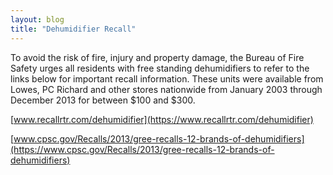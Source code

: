 ```yaml
---
layout: blog
title: "Dehumidifier Recall"
---
```


To avoid the risk of fire, injury and property damage, the Bureau of Fire Safety urges all residents with free standing dehumidifiers to refer to the links below for important recall information. These units were available from Lowes, PC Richard and other stores nationwide from January 2003 through December 2013 for between $100 and $300.

[www.recallrtr.com/dehumidifier](https://www.recallrtr.com/dehumidifier)

[www.cpsc.gov/Recalls/2013/gree-recalls-12-brands-of-dehumidifiers](https://www.cpsc.gov/Recalls/2013/gree-recalls-12-brands-of-dehumidifiers)
